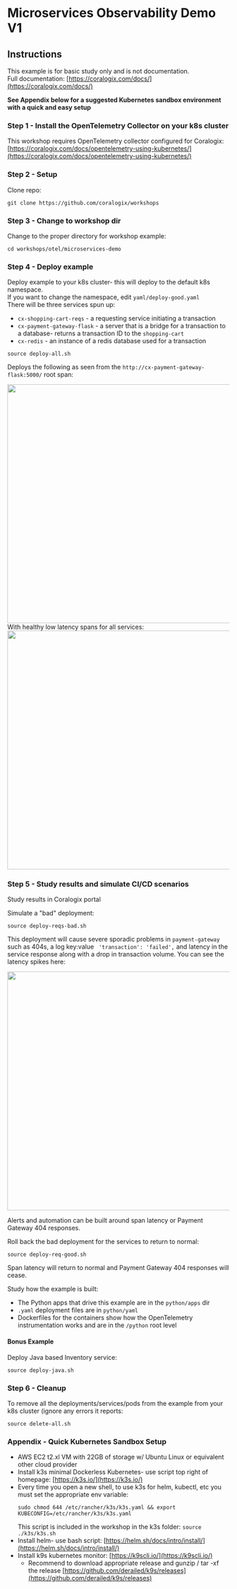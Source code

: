 # Microservices Observability Demo V1

## Instructions

This example is for basic study only and is not documentation.    
Full documentation: [https://coralogix.com/docs/](https://coralogix.com/docs/)  

**See Appendix below for a suggested Kubernetes sandbox environment with a quick and easy setup**  

### Step 1 - Install the OpenTelemetry Collector on your k8s cluster

This workshop requires OpenTelemetry collector configured for Coralogix: [https://coralogix.com/docs/opentelemetry-using-kubernetes/](https://coralogix.com/docs/opentelemetry-using-kubernetes/)    

### Step 2 - Setup
Clone repo:
```
git clone https://github.com/coralogix/workshops
```

### Step 3 - Change to workshop dir
Change to the proper directory for workshop example:  

```
cd workshops/otel/microservices-demo
```

### Step 4 - Deploy example
Deploy example to your k8s cluster- this will deploy to the default k8s namespace.  
If you want to change the namespace, edit `yaml/deploy-good.yaml`  
There will be three services spun up:  

- `cx-shopping-cart-reqs` - a requesting service initiating a transaction  
- `cx-payment-gateway-flask` - a server that is a bridge for a transaction to a database- returns a transaction ID to the `shopping-cart`  
- `cx-redis` - an instance of a redis database used for a transaction

```
source deploy-all.sh
```

Deploys the following as seen from the `http://cx-payment-gateway-flask:5000/` root span:  

<img src="https://coralogix.github.io/workshops/images/microservices-workshop/01.png" width=540>     
<!-- ![Microservices Workshop](../../images/microservices-workshop/01.png) -->
With healthy low latency spans for all services:  
  
<img src="https://coralogix.github.io/workshops/images/microservices-workshop/03.png" width=540>  

### Step 5 - Study results and simulate CI/CD scenarios
Study results in Coralogix portal

Simulate a "bad" deployment:  
```
source deploy-reqs-bad.sh
```

This deployment will cause severe sporadic problems in `payment-gateway` such as 404s, a log key:value ` 'transaction': 'failed',` and latency in the service response along with a drop in transaction volume. You can see the latency spikes here:    

<img src="https://coralogix.github.io/workshops/images/microservices-workshop/04.png" width=540>   

Alerts and automation can be built around span latency or Payment Gateway 404 responses.  

Roll back the bad deployment for the services to return to normal:  
```
source deploy-req-good.sh
```  

Span latency will return to normal and Payment Gateway 404 responses will cease.  
  
Study how the example is built:  
- The Python apps that drive this example are in the `python/apps` dir  
- `.yaml` deployment files are in `python/yaml`  
- Dockerfiles for the containers show how the OpenTelemetry instrumentation works and are in the `/python` root level  

#### Bonus Example

Deploy Java based Inventory service:  
```
source deploy-java.sh
```  

### Step 6 - Cleanup
To remove all the deployments/services/pods from the example from your k8s cluster (ignore any errors it reports:  
```
source delete-all.sh
```

### Appendix - Quick Kubernetes Sandbox Setup  
- AWS EC2 t2.xl VM with 22GB of storage w/ Ubuntu Linux or equivalent other cloud provider  
- Install k3s minimal Dockerless Kubernetes- use script top right of homepage: [https://k3s.io/](https://k3s.io/) 
- Every time you open a new shell, to use k3s for helm, kubectl, etc you must set the appropriate env variable:  
    ```
    sudo chmod 644 /etc/rancher/k3s/k3s.yaml && export KUBECONFIG=/etc/rancher/k3s/k3s.yaml  
    ```  
    This script is included in the workshop in the k3s folder: `source ./k3s/k3s.sh`  
- Install helm- use bash script: [https://helm.sh/docs/intro/install/](https://helm.sh/docs/intro/install/)  
- Install k9s kubernetes monitor: [https://k9scli.io/](https://k9scli.io/) 
    - Recommend to download appropriate release and gunzip / tar -xf the release [https://github.com/derailed/k9s/releases](https://github.com/derailed/k9s/releases)
